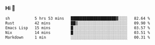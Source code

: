 ### Hi 👋

<!--START_SECTION:waka-->

```txt
sh           5 hrs 53 mins   ████████████████████▓░░░░   82.64 %
Rust         42 mins         ██▒░░░░░░░░░░░░░░░░░░░░░░   09.90 %
Emacs Lisp   15 mins         █░░░░░░░░░░░░░░░░░░░░░░░░   03.57 %
Nix          14 mins         █░░░░░░░░░░░░░░░░░░░░░░░░   03.51 %
Markdown     1 min           ░░░░░░░░░░░░░░░░░░░░░░░░░   00.31 %
```

<!--END_SECTION:waka-->
